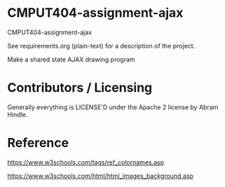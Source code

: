 CMPUT404-assignment-ajax
==============================

CMPUT404-assignment-ajax

See requirements.org (plain-text) for a description of the project.

Make a shared state AJAX drawing program

Contributors / Licensing
========================

Generally everything is LICENSE'D under the Apache 2 license by Abram Hindle.


Reference
===========
https://www.w3schools.com/tags/ref_colornames.asp

https://www.w3schools.com/html/html_images_background.asp
